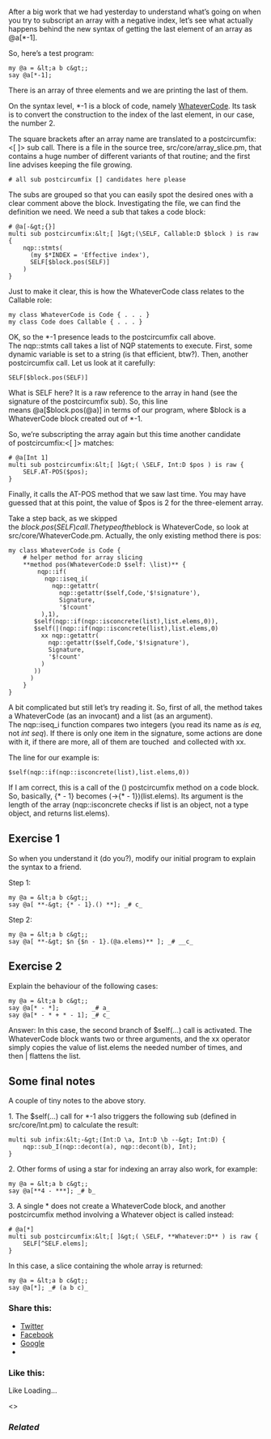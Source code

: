 After a big work that we had yesterday to understand what’s going on when you try to subscript an array with a negative index, let’s see what actually happens behind the new syntax of getting the last element of an array as @a[\*-1].

So, here’s a test program:

	my @a = &lt;a b c&gt;;
	say @a[*-1];

There is an array of three elements and we are printing the last of them.

On the syntax level, \*-1 is a block of code, namely [WhateverCode][1]. Its task is to convert the construction to the index of the last element, in our case, the number 2.

The square brackets after an array name are translated to a postcircumfix:&lt;[ ]&gt; sub call. There is a file in the source tree, src/core/array\_slice.pm, that contains a huge number of different variants of that routine; and the first line advises keeping the file growing.

	# all sub postcircumfix [] candidates here please

The subs are grouped so that you can easily spot the desired ones with a clear comment above the block. Investigating the file, we can find the definition we need. We need a sub that takes a code block:

	# @a[-&gt;{}]
	multi sub postcircumfix:&lt;[ ]&gt;(\SELF, Callable:D $block ) is raw {
	    nqp::stmts(
	      (my $*INDEX = 'Effective index'),
	      SELF[$block.pos(SELF)]
	    )
	}

Just to make it clear, this is how the WhateverCode class relates to the Callable role:

	my class WhateverCode is Code { . . . }
	my class Code does Callable { . . . }

OK, so the \*-1 presence leads to the postcircumfix call above. The nqp::stmts call takes a list of NQP statements to execute. First, some dynamic variable is set to a string (is that efficient, btw?). Then, another postcircumfix call. Let us look at it carefully:

	SELF[$block.pos(SELF)]

What is SELF here? It is a raw reference to the array in hand (see the signature of the postcircumfix sub). So, this line means @a[$block.pos(@a)] in terms of our program, where $block is a WhateverCode block created out of \*-1.

So, we’re subscripting the array again but this time another candidate of postcircumfix:&lt;[ ]&gt; matches:

	# @a[Int 1]
	multi sub postcircumfix:&lt;[ ]&gt;( \SELF, Int:D $pos ) is raw {
	    SELF.AT-POS($pos);
	}

Finally, it calls the AT-POS method that we saw last time. You may have guessed that at this point, the value of $pos is 2 for the three-element array.

Take a step back, as we skipped the $block.pos(SELF) call. The type of the $block is WhateverCode, so look at src/core/WhateverCode.pm. Actually, the only existing method there is pos:

	my class WhateverCode is Code {
	    # helper method for array slicing
	    **method pos(WhateverCode:D $self: \list)** {
	        nqp::if(
	          nqp::iseq_i(
	            nqp::getattr(
	              nqp::getattr($self,Code,'$!signature'),
	              Signature,
	              '$!count'
	         ),1),
	       $self(nqp::if(nqp::isconcrete(list),list.elems,0)),
	       $self(|(nqp::if(nqp::isconcrete(list),list.elems,0)
	         xx nqp::getattr(
	           nqp::getattr($self,Code,'$!signature'),
	           Signature,
	           '$!count'
	         )
	       ))
	      )
	    }
	}

A bit complicated but still let’s try reading it. So, first of all, the method takes a WhateverCode (as an invocant) and a list (as an argument). The nqp::iseq\_i function compares two integers (you read its name as _is eq_, not _int seq_). If there is only one item in the signature, some actions are done with it, if there are more, all of them are touched  and collected with xx.

The line for our example is:

	$self(nqp::if(nqp::isconcrete(list),list.elems,0))

If I am correct, this is a call of the () postcircumfix method on a code block. So, basically, \{\* - 1\} becomes (-&gt;\{\* - 1\})(list.elems). Its argument is the length of the array (nqp::isconcrete checks if list is an object, not a type object, and returns list.elems).

## Exercise 1

So when you understand it (do you?), modify our initial program to explain the syntax to a friend.

Step 1:

	my @a = &lt;a b c&gt;;
	say @a[ **-&gt; {* - 1}.() **]; _# c_

Step 2:

	my @a = &lt;a b c&gt;;
	say @a[ **-&gt; $n {$n - 1}.(@a.elems)** ]; _# __c_

## Exercise 2

Explain the behaviour of the following cases:

	my @a = &lt;a b c&gt;;
	say @a[* - *];         _# a_
	say @a[* - * + * - 1]; _# c_

Answer: In this case, the second branch of $self(...) call is activated. The WhateverCode block wants two or three arguments, and the xx operator simply copies the value of list.elems the needed number of times, and then | flattens the list.

## Some final notes

A couple of tiny notes to the above story.

1\. The $self(...) call for \*-1 also triggers the following sub (defined in src/core/Int.pm) to calculate the result:

	multi sub infix:&lt;-&gt;(Int:D \a, Int:D \b --&gt; Int:D) {
	    nqp::sub_I(nqp::decont(a), nqp::decont(b), Int);
	}

2\. Other forms of using a star for indexing an array also work, for example:

	my @a = &lt;a b c&gt;;
	say @a[**4 - ***]; _# b_

3\. A single \* does not create a WhateverCode block, and another postcircumfix method involving a Whatever object is called instead:

	# @a[*]
	multi sub postcircumfix:&lt;[ ]&gt;( \SELF, **Whatever:D** ) is raw {
	    SELF[^SELF.elems];
	}

In this case, a slice containing the whole array is returned:

	my @a = &lt;a b c&gt;;
	say @a[*]; _# (a b c)_

### Share this:

* [Twitter][2]
* [Facebook][3]
* [Google][4]
*

### Like this:

Like Loading...

<>

### _Related_

  [1]: https://docs.perl6.org/type/WhateverCode
  [2]: https://perl6.online/2018/01/08/digging-into-a-1/?share=twitter "Click to share on Twitter"
  [3]: https://perl6.online/2018/01/08/digging-into-a-1/?share=facebook "Click to share on Facebook"
  [4]: https://perl6.online/2018/01/08/digging-into-a-1/?share=google-plus-1 "Click to share on Google+"